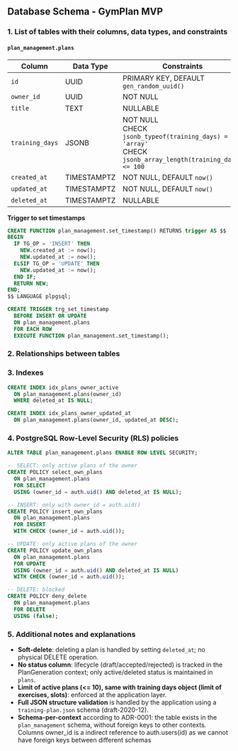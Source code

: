 ## Database Schema - GymPlan MVP

### 1. List of tables with their columns, data types, and constraints

#### `plan_management.plans`
| Column          | Data Type     | Constraints                                                                                         |
| --------------- | --------------| --------------------------------------------------------------------------------------------------- |
| `id`            | UUID           | PRIMARY KEY, DEFAULT `gen_random_uuid()`                                                            |
| `owner_id`      | UUID           | NOT NULL                                                            |
| `title`         | TEXT           | NULLABLE                                                                                         |
| `training_days` | JSONB          | NOT NULL<br>CHECK `jsonb_typeof(training_days) = 'array'`<br>CHECK `jsonb_array_length(training_days) <= 100` |
| `created_at`    | TIMESTAMPTZ    | NOT NULL, DEFAULT `now()`                                                                           |
| `updated_at`    | TIMESTAMPTZ    | NOT NULL, DEFAULT `now()`                                                                           |
| `deleted_at`    | TIMESTAMPTZ    | NULLABLE                                                                                            |

**Trigger to set timestamps**
```sql
CREATE FUNCTION plan_management.set_timestamp() RETURNS trigger AS $$
BEGIN
  IF TG_OP = 'INSERT' THEN
    NEW.created_at := now();
    NEW.updated_at := now();
  ELSIF TG_OP = 'UPDATE' THEN
    NEW.updated_at := now();
  END IF;
  RETURN NEW;
END;
$$ LANGUAGE plpgsql;

CREATE TRIGGER trg_set_timestamp
  BEFORE INSERT OR UPDATE
  ON plan_management.plans
  FOR EACH ROW
  EXECUTE FUNCTION plan_management.set_timestamp();
```

### 2. Relationships between tables


### 3. Indexes
```sql
CREATE INDEX idx_plans_owner_active
  ON plan_management.plans(owner_id)
  WHERE deleted_at IS NULL;

CREATE INDEX idx_plans_owner_updated_at
  ON plan_management.plans(owner_id, updated_at DESC);
```

### 4. PostgreSQL Row-Level Security (RLS) policies
```sql
ALTER TABLE plan_management.plans ENABLE ROW LEVEL SECURITY;

-- SELECT: only active plans of the owner
CREATE POLICY select_own_plans
  ON plan_management.plans
  FOR SELECT
  USING (owner_id = auth.uid() AND deleted_at IS NULL);

-- INSERT: only with owner_id = auth.uid()
CREATE POLICY insert_own_plans
  ON plan_management.plans
  FOR INSERT
  WITH CHECK (owner_id = auth.uid());

-- UPDATE: only active plans of the owner
CREATE POLICY update_own_plans
  ON plan_management.plans
  FOR UPDATE
  USING (owner_id = auth.uid() AND deleted_at IS NULL)
  WITH CHECK (owner_id = auth.uid());

-- DELETE: blocked
CREATE POLICY deny_delete
  ON plan_management.plans
  FOR DELETE
  USING (false);
```

### 5. Additional notes and explanations
- **Soft-delete**: deleting a plan is handled by setting `deleted_at`; no physical DELETE operation.
- **No status column**: lifecycle (draft/accepted/rejected) is tracked in the PlanGeneration context; only active/deleted status is maintained in `plans`.
- **Limit of active plans (<= 10), same with training days object (limit of exercises, slots)**: enforced at the application layer.
- **Full JSON structure validation** is handled by the application using a `training-plan.json` schema (draft-2020-12).
- **Schema-per-context** according to ADR-0001: the table exists in the `plan_management` schema, without foreign keys to other contexts. Columns owner_id is a indirect reference to auth.users(id) as we cannot have foreign keys between different schemas

